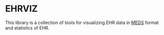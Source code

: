 # EHRVIZ

This library is a collection of tools for visualizing EHR data in [MEDS](https://github.com/Medical-Event-Data-Standard/meds) format and statistics of EHR.
